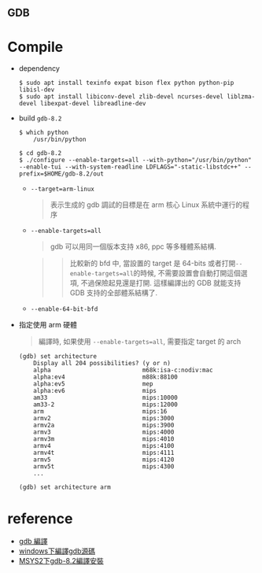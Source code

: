 GDB
---

# Compile

+ dependency

    ```
    $ sudo apt install texinfo expat bison flex python python-pip libisl-dev
    $ sudo apt install libiconv-devel zlib-devel ncurses-devel liblzma-devel libexpat-devel libreadline-dev
    ```

+ build `gdb-8.2`

    ```
    $ which python
        /usr/bin/python

    $ cd gdb-8.2
    $ ./configure --enable-targets=all --with-python="/usr/bin/python" --enable-tui --with-system-readline LDFLAGS="-static-libstdc++" --prefix=$HOME/gdb-8.2/out
    ```

    - `--target=arm-linux`
        > 表示生成的 gdb 調試的目標是在 arm 核心 Linux 系統中運行的程序

    - `--enable-targets=all`
        > gdb 可以用同一個版本支持 x86, ppc 等多種體系結構.

        >> 比較新的 bfd 中, 當設置的 target 是 64-bits 或者打開`--enable-targets=all`的時候,
        不需要設置會自動打開這個選項, 不過保險起見還是打開.
        這樣編譯出的 GDB 就能支持 GDB 支持的全部體系結構了.

    - `--enable-64-bit-bfd`

+ 指定使用 arm 硬體
    > 編譯時, 如果使用 `--enable-targets=all`, 需要指定 target 的 arch

    ```
    (gdb) set architecture
        Display all 204 possibilities? (y or n)
        alpha                          m68k:isa-c:nodiv:mac
        alpha:ev4                      m88k:88100
        alpha:ev5                      mep
        alpha:ev6                      mips
        am33                           mips:10000
        am33-2                         mips:12000
        arm                            mips:16
        armv2                          mips:3000
        armv2a                         mips:3900
        armv3                          mips:4000
        armv3m                         mips:4010
        armv4                          mips:4100
        armv4t                         mips:4111
        armv5                          mips:4120
        armv5t                         mips:4300
        ...

    (gdb) set architecture arm
    ```



# reference

+ [gdb 編譯](https://cntofu.com/book/46/gdb/189.md)
+ [windows下編譯gdb源碼](https://blog.csdn.net/pfysw/article/details/105451883)
+ [MSYS2下gdb-8.2編譯安裝](https://www.itread01.com/content/1543864628.html)

